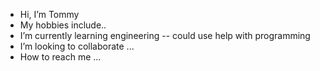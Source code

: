 - Hi, I’m Tommy
- My hobbies include..
- I’m currently learning engineering -- could use help with programming
- I’m looking to collaborate ...
- How to reach me ...

<!---
SquishyProgrammer/SquishyProgrammer is a ✨ special ✨ repository because its `README.md` (this file) appears on your GitHub profile.
You can click the Preview link to take a look at your changes.
--->
